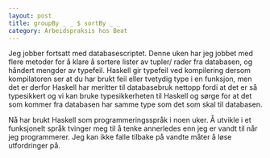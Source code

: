 ```yaml
---
layout: post
title: groupBy _ _ $ sortBy _ _
category: Arbeidspraksis hos Beat
---
```


Jeg jobber fortsatt med databasescriptet. Denne uken har 
jeg jobbet med flere metoder for å klare å sortere
lister av tupler/ rader fra databasen, og håndert mengder
av typefeil. Haskell gir typefeil ved kompilering dersom
kompilatoren ser at  du har brukt feil eller tvetydig type
i en funksjon, men det er derfor Haskell har meritter til databasebruk 
nettopp fordi at det er så typesikkert og vi kan bruke typesikkerheten
til Haskell og sørge for at det som kommer fra databasen har
samme type som det som skal til databasen.

Nå har brukt Haskell som programmeringsspråk i noen uker. Å utvikle i
et funksjonelt språk tvinger meg til å tenke annerledes enn jeg er
vandt til når jeg programmerer. Jeg kan ikke falle tilbake på vandte 
måter å løse utfordringer på.
